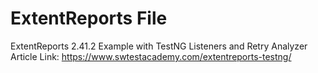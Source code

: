 # ExtentReports File
ExtentReports 2.41.2 Example with TestNG Listeners and Retry Analyzer
Article Link: https://www.swtestacademy.com/extentreports-testng/
